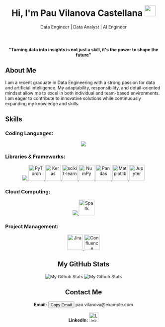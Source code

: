 <header>
    <h1 align="center">Hi, I'm Pau Vilanova Castellana  <img src="https://media.giphy.com/media/hvRJCLFzcasrR4ia7z/giphy.gif" width="35"> </h1>
    <p align="center">Data Engineer | Data Analyst | AI Engineer</p>
</header>

<p align="center">
    <strong>"Turning data into insights is not just a skill, it's the power to shape the future"</strong>
</p>


<section>
    <h2>About Me</h2>
    <p>
        I am a recent graduate in Data Engineering with a strong passion for data and artificial intelligence. My adaptability, responsibility, and detail-oriented mindset allow me to excel in both individual and team-based environments. I am eager to contribute to innovative solutions while continuously expanding my knowledge and skills.
    </p>
</section>

## Skills

### Coding Languages:
<p align="center">
    <a href="https://skillicons.dev">
        <img src="https://skillicons.dev/icons?i=python,c,r,mysql,mongodb,redis,bash,matlab" />
    </a>
</p>

### Libraries & Frameworks:
<p align="center">
    <a href="https://skillicons.dev">
        <img src="https://skillicons.dev/icons?i=tensorflow" />
    </a>
    <a href="https://pytorch.org/">
        <img src="https://encrypted-tbn0.gstatic.com/images?q=tbn:ANd9GcTHkXAX0dktt_m0m5341SswX_UXJpgwMTUPLw&s" alt="PyTorch" width="50" />
    </a>
    <a href="https://keras.io/">
        <img src="https://datasolut.com/wp-content/uploads/2019/09/keras-logo-2018-large-1200.png" alt="Keras" width="50" />
    </a>
    <a href="https://scikit-learn.org/">
        <img src="https://encrypted-tbn0.gstatic.com/images?q=tbn:ANd9GcT3ioErrXCaT2yZgsMaefs8irg9dRTWVk882Q&s" alt="scikit-learn" width="50" />
    </a>
    <a href="https://numpy.org/">
        <img src="https://miro.medium.com/v2/resize:fit:500/1*AUDee8Byf_3CCDx_zCM1pA.jpeg" alt="NumPy" width="50" />
    </a>
    <a href="https://pandas.pydata.org/">
        <img src="https://storage.googleapis.com/images.smartproxy.com/medium_Python_Pandas_1_cc44acf7dc/medium_Python_Pandas_1_cc44acf7dc.png" alt="Pandas" width="50" />
    </a>
    <a href="https://matplotlib.org/">
        <img src="https://anvil.works/blog/img/plotting-in-python/thumbnail-matplotlib.png" alt="Matplotlib" width="50" />
    </a>
    <a href="https://jupyter.org/">
        <img src="https://friconix.com/jpg/fi-xnsuxx-jupyter-notebook.jpg" alt="Jupyter" width="50" />
    </a>
</p>

### Cloud Computing:
<p align="center">
    <a href="https://skillicons.dev">
        <img src="https://skillicons.dev/icons?i=aws,azure" />
    </a>
    <!-- Custom Spark Logo -->
    <a href="https://spark.apache.org/">
        <img src="https://cdn.iconscout.com/icon/free/png-256/free-spark-logo-icon-download-in-svg-png-gif-file-formats--devicons-pack-design-development-icons-458193.png?f=webp" alt="Spark" width="50" />
    </a>
</p>

### Project Management:
<p align="center">
    <!-- Custom Jira Logo -->
    <a href="https://www.atlassian.com/software/jira">
        <img src="https://i.pinimg.com/736x/37/0a/6c/370a6cb7a084c4b4c2fe667147509e1b.jpg" alt="Jira" width="50" />
    </a>
    <!-- Custom Confluence Logo -->
    <a href="https://www.atlassian.com/software/confluence">
        <img src="https://encrypted-tbn0.gstatic.com/images?q=tbn:ANd9GcQtqbA1Naz-O1H49safhZnTZvgoUqmrIOpQyg&s" alt="Confluence" width="50" />
    </a>
</p>


<section id="stats">
  <h2 align="center">My GitHub Stats</h2>
  <p align="center">
    <img align="center" src="https://github-readme-stats.vercel.app/api/top-langs/?username=PauVilanova28&layout=compact&theme=dark" alt="My Github Stats">
    <img align="center" src="https://github-readme-stats.vercel.app/api?username=PauVilanova28&&show_icons=true&theme=dark&count_private=true&include_all_commits=true" alt="My Github Stats">
  </p>
</section>

<section id="contact-me">
  <h2 align="center">Contact Me</h2>
  <p align="center">
    <!-- Email with Copy Option -->
    <strong>Email:</strong> 
    <button onclick="copyEmail()" id="copy-button">Copy Email</button>
    <span id="email">pau.vilanova@example.com</span>
  </p>
  <p align="center">
    <!-- LinkedIn Link -->
    <strong>LinkedIn:</strong>
    <a href="https://www.linkedin.com/in/your-linkedin-profile" target="_blank">
      <img src="https://upload.wikimedia.org/wikipedia/commons/0/01/LinkedIn_Logo_2023.svg" alt="LinkedIn" width="30" />
    </a>
  </p>
</section>

<script>
  // Function to copy the email to clipboard
  function copyEmail() {
    const email = document.getElementById("email").textContent;
    navigator.clipboard.writeText(email).then(() => {
      alert("Email copied to clipboard!");
    }).catch(err => {
      alert("Failed to copy email: " + err);
    });
  }
</script>





</body>
</html>


